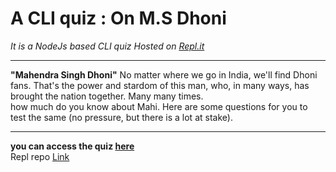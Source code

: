 # A CLI quiz : On M.S Dhoni
*It is a NodeJs based CLI quiz Hosted on [Repl.it](https://replit.com/)*  <br><hr>
 **"Mahendra Singh Dhoni"** No matter where we go in India, we'll find Dhoni fans. That's the power and stardom of this man, who, in many ways, has brought the nation together. Many many times.
<br>how much do you know about Mahi. Here are some questions for you to test the same (no pressure, but there is a lot at stake).<br><hr>
**you can access the quiz  [**here**](https://replit.com/@Wordssaysalot/quizmsd?embed=1&output=1)** <br>
Repl repo [Link](https://replit.com/@Wordssaysalot/quizmsd)

